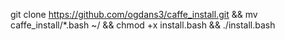 git clone https://github.com/ogdans3/caffe_install.git && mv caffe_install/*.bash ~/ && chmod +x install.bash && ./install.bash
